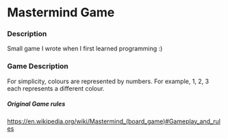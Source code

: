 # Mastermind Game

### Description
Small game I wrote when I first learned programming :)

### Game Description
For simplicity, colours are represented by numbers. For example, 1, 2, 3
each represents a different colour.

##### Original Game rules
https://en.wikipedia.org/wiki/Mastermind_(board_game)#Gameplay_and_rules
